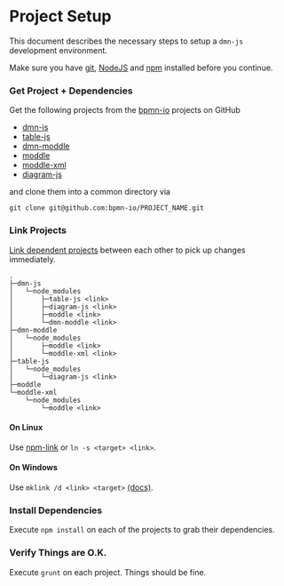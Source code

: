 # Project Setup

This document describes the necessary steps to setup a `dmn-js` development environment.

Make sure you have [git](http://git-scm.com/), [NodeJS](nodejs.org) and [npm](https://www.npmjs.org/doc/cli/npm.html) installed before you continue.


### Get Project + Dependencies

Get the following projects from the [bpmn-io](https://github.com/bpmn-io) projects on GitHub

* [dmn-js](https://github.com/bpmn-io/dmn-js)
* [table-js](https://github.com/bpmn-io/table-js)
* [dmn-moddle](https://github.com/bpmn-io/dmn-moddle)
* [moddle](https://github.com/bpmn-io/moddle)
* [moddle-xml](https://github.com/bpmn-io/moddle-xml)
* [diagram-js](https://github.com/bpmn-io/diagram-js)

and clone them into a common directory via

```
git clone git@github.com:bpmn-io/PROJECT_NAME.git
```

### Link Projects

[Link dependent projects](http://blog.nodejs.org/2011/04/06/npm-1-0-link/) between each other to pick up changes immediately.

```
.
├─dmn-js
│   └─node_modules
│       ├─table-js <link>
│       ├─diagram-js <link>
│       ├─moddle <link>
│       └─dmn-moddle <link>
├─dmn-moddle
│   └─node_modules
│       ├─moddle <link>
│       └─moddle-xml <link>
├─table-js
│   └─node_modules
│       └─diagram-js <link>
├─moddle
└─moddle-xml
    └─node_modules
        └─moddle <link>
```

#### On Linux

Use [npm-link](https://docs.npmjs.com/cli/link) or `ln -s <target> <link>`.

#### On Windows

Use `mklink /d <link> <target>` [(docs)](http://technet.microsoft.com/en-us/library/cc753194.aspx).


### Install Dependencies

Execute `npm install` on each of the projects to grab their dependencies.


### Verify Things are O.K.

Execute `grunt` on each project. Things should be fine.
